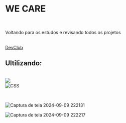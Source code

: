 
<h1>WE CARE</h1>
<br/>
<p>Voltando para os estudos e revisando todos os projetos</p>
<br>
<a href="https://rodolfomori.com.br/devclub">DevClub</a>
<br/>
<h2>Ultilizando:</h2>
<br/>
<img src="https://img.shields.io/badge/HTML-239120?style=for-the-badge&logo=html5&logoColor=white"alt:HTML/>
<br/>
<img src="https://img.shields.io/badge/CSS-0b45a6?&style=for-the-badge&logo=css3&logoColor=white" alt=CSS ></p>
<br>

![Captura de tela 2024-09-09 222131](https://github.com/user-attachments/assets/13247e09-d47b-4d6d-a4d2-605e82f0cc22)


![Captura de tela 2024-09-09 222217](https://github.com/user-attachments/assets/e945665a-feaa-4f2d-928c-7ccefe8e0177)
